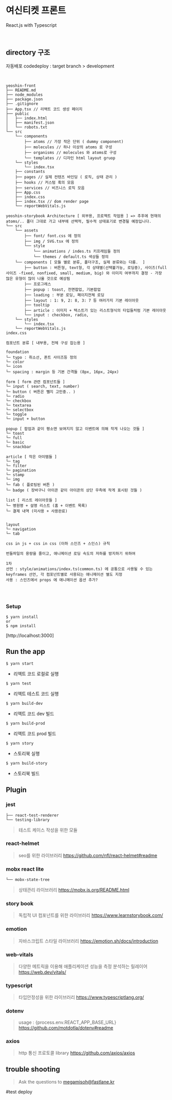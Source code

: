 # 여신티켓 프론트

React.js with Typescript

<br>

## directory 구조

자동배포 codedeploy : target branch > development

<br>

```
yeoshin-front
├── README.md
├── node_modules
├── package.json
├── .gitignore
├── App.tsx // 리액트 코드 생성 페이지
├── public
│   ├── index.html
│   ├── manifest.json
│   └── robots.txt
└── src
    └── components
        ├── atoms // 가장 작은 단위 ( dummy component)
        ├── molecules // 하나 이상의 atoms 로 구성
        ├── organisms // molecules 와 atoms로 구성
        └── templates // 디자인 html layout gruop
    └── styles
        └── index.tsx
    ├── constants
    ├── pages // 실제 컨텐츠 바인딩 ( 로직, 상태 관리 )
    ├── hooks // 커스텀 훅의 모음
    ├── services // 비즈니스 로직 모음
    ├── App.css
    ├── index.css
    ├── index.tsx // dom render page
    └── reportWebVitals.js
```

```
yeoshin-storybook Architecture [ 외부용, 프로젝트 작업용 ] => 추후에 현재의 atoms/.. 폴더 그대로 가고 내부에 선택적, 필수적 상태표기로 변경될 예정입니다.
└── src
    └── assets
        ├── font/ font.css 에 정의
        ├── img / SVG.tsx 에 정의
        └── style
            └── animations / indes.ts 키프레임들 정의
            └── themes / default.ts 색상들 정의
    └── components [ 모듈 별로 분류, 폴더구조, 실제 분류와는 다름.  ]
        ├── button : 버튼형, text형, 각 상태별(선택불가능, 로딩중), 사이즈(full 사이즈 -fixed, nonfixed, small, medium, big) 와 이미지 여부까지 결정 - 가장 많은 유형이 많이 나올 것으로 예상됨
        ├── 프로그레스
        ├── popup : toast, 전면팝업, 기본팝업
        ├── loading : 부분 로딩, 페이지전체 로딩
        ├── layout : 1: 9, 2: 8, 3: 7 등 여러가지 기본 레이아웃
        ├── tooltip
        ├── article : 이미지 + 텍스트가 있는 리스트형식의 타입들처럼 기본 레이아웃
        └── input : checkbox, radio,
    └── styles
        └── index.tsx
    └── reportWebVitals.js
index.css
```

```
컴포넌트 분류 [ 내부용, 전체 구성 잡는용 ]

foundation
└─ typo : 취소선, 폰트 사이즈등 정의
└─ color
└─ icon
└─ spacing : margin 등 기본 간격들 (8px, 16px, 24px)

form [ form 관련 컴포넌트들 ]
└─ input ( search, text, number)
└─ button ( 버튼은 뺄지 고민중.. )
└─ radio
└─ checkbox
└─ textarea
└─ selectbox
└─ toggle
└─ input + button

popup [ 팝업과 같이 평소엔 보여지지 않고 이벤트에 의해 작게 나오는 것들 ]
└─ toast
└─ full
└─ basic
└─ snackbar

article [ 작은 아이템들 ]
└─ tag
└─ filter
└─ pagination
└─ stamp
└─ img
└─ fab ( 플로팅된 버튼 )
└─ badge ( 장바구니 아이콘 같이 아이콘의 상단 우측에 작게 표시된 것들 )

list [ 리스트 레이아웃들 ]
└─ 병원명 + 설명 리스트 (홈 + 이벤트 목록)
└─ 결제 내역 (미사용 + 사용완료)


layout
└─ navigation
└─ tab
```

```
css in js + css in css (이하 스인즈 + 스인스) 규칙

번들파일의 용량을 줄이고, 애니메이션 로딩 속도의 저하를 방지하기 위하여

1차
선언 : style/animations/index.ts(common.ts) 에 공통으로 사용될 수 있는 keyframes 선언, 각 컴포넌트별로 사용되는 애니메이션 별도 지정
사용 : 스인즈에서 props 에 애니메이션 옵션 추가?




```

### Setup

```
$ yarn install
or
$ npm install
```

[http://localhost:3000]

## Run the app

`$ yarn start`

- 리액트 코드 로컬로 실행

`$ yarn test`

- 리액트 테스트 코드 실행

`$ yarn build-dev`

- 리액트 코드 dev 빌드

`$ yarn build-prod`

- 리액트 코드 prod 빌드

`$ yarn story`

- 스토리북 실행

`$ yarn build-story`

- 스토리북 빌드

## Plugin

### jest

```
├── react-test-renderer
└── testing-library
```

> 테스트 케이스 작성을 위한 모듈

### react-helmet

> seo를 위한 라이브러리
> https://github.com/nfl/react-helmet#readme

### mobx react lite

```
└── mobx-state-tree
```

> 상태관리 라이브러리
> https://mobx.js.org/README.html

### story book

> 독립적 UI 컴포넌트를 위한 라이브러리
> https://www.learnstorybook.com/

### emotion

> 자바스크립트 스타일 라이브러리
> https://emotion.sh/docs/introduction

### web-vitals

> 다양한 메트릭을 이용해 애플리케이션 성능을 측정 분석하는 릴레이어
> https://web.dev/vitals/

### typescript

> 타입안정성을 위한 라이브러리
> https://www.typescriptlang.org/

### dotenv

> usage : {process.env.REACT_APP_BASE_URL}
> https://github.com/motdotla/dotenv#readme

### axios

> http 통신 프로토콜 library
> https://github.com/axios/axios

## trouble shooting

> Ask the questions to megamisoh@fastlane.kr

#test deploy